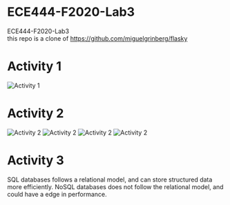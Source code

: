 # ECE444-F2020-Lab3
ECE444-F2020-Lab3\
this repo is a clone of
https://github.com/miguelgrinberg/flasky

# Activity 1
![Activity 1](ScreenShot3-1.PNG)

# Activity 2
![Activity 2](ScreenShot3-2.PNG)
![Activity 2](ScreenShot3-3.PNG)
![Activity 2](ScreenShot3-4.PNG)
![Activity 2](ScreenShot3-5.PNG)

# Activity 3

SQL databases follows a relational model, and can store structured data more efficiently.
NoSQL databases does not follow the relational model, and could have a edge in performance.